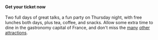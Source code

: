#### Get your ticket now

Two full days of great talks, a fun party on Thursday night, with free lunches both days, plus tea, coffee, and snacks.
Allow some extra time to dine in the gastronomy capital of France,
and don't miss the
[many](https://en.wikipedia.org/wiki/Vieux_Lyon)
[other](https://en.wikipedia.org/wiki/Fourvi%C3%A8re)
[attractions](http://www.lyon.fr/page/websites-in-english-about-lyon-france.html).
